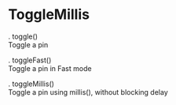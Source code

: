 # ToggleMillis

. toggle()  
Toggle a pin

. toggleFast()  
Toggle a pin in Fast mode

. toggleMillis()  
Toggle a pin using millis(), without blocking delay

